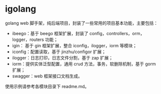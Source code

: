 # igolang
golang web 脚手架，纯后端项目，封装了一些常用的项目基本功能，主要包括：
- ibeego：基于 beego 框架扩展，封装了 config，controllers，orm，logger，routers 功能； 
- igin： 基于 gin 框架扩展，整合 iconfig，ilogger，iorm 等模块；
- iconfig：配置读取，基于 jinzhu/configor 扩展；
- ilogger：日志打印，日志文件分割，基于 zap 扩展；
- iorm：提供实体泛型配置，通用 crud 方法，事务，软删除机制，基于 gorm 扩展；
- swagger：web 框架接口文档生成。

使用示例请参考各模块目录下 readme.md。